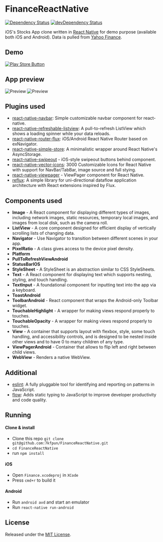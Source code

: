 # FinanceReactNative

[![Dependency Status](https://img.shields.io/david/7kfpun/FinanceReactNative.svg)](https://img.shields.io/david/7kfpun/FinanceReactNative)
[![devDependency Status](https://img.shields.io/david/dev/7kfpun/FinanceReactNative.svg)](https://github.com/7kfpun/FinanceReactNative#info=devDependencies)

iOS's Stocks App clone written in [React Native](https://github.com/facebook/react-native) for demo purpose (available both iOS and Android). Data is pulled from [Yahoo Finance](finance.yahoo.com).

## Demo

[![Play Store Button](https://raw.github.com/7kfpun/FinanceReactNative/master/google-play.png "Google Play Button")](https://play.google.com/store/apps/details?id=com.kfpun.finance)

## App preview

![Preview](https://raw.github.com/7kfpun/FinanceReactNative/master/previewIOS.gif "iOS app preview")
![Preview](https://raw.github.com/7kfpun/FinanceReactNative/master/previewAndroid.gif "Android app preview")

## Plugins used

* [react-native-navbar](https://github.com/Kureev/react-native-navbar): Simple customizable navbar component for react-native.
* [react-native-refreshable-listview](https://github.com/jsdf/react-native-refreshable-listview): A pull-to-refresh ListView which shows a loading spinner while your data reloads.
* [react-native-router-flux](https://github.com/aksonov/react-native-router-flux): iOS/Android React Native Router based on exNavigator.
* [react-native-simple-store](https://github.com/jasonmerino/react-native-simple-store): A minimalistic wrapper around React Native's AsyncStorage.
* [react-native-swipeout](https://github.com/dancormier/react-native-swipeout) - iOS-style swipeout buttons behind component.
* [react-native-vector-icons](https://github.com/oblador/react-native-vector-icons): 3000 Customizable Icons for React Native with support for NavBar/TabBar, image source and full stying.
* [react-native-viewpager](https://github.com/race604/react-native-viewpager) - ViewPager component for React Native.
* [reflux](https://github.com/reflux/refluxjs): A simple library for uni-directional dataflow application architecture with React extensions inspired by Flux.

## Components used

* **Image** - A React component for displaying different types of images, including network images, static resources, temporary local images, and images from local disk, such as the camera roll.
* **ListView** - A core component designed for efficient display of vertically scrolling lists of changing data.
* **Navigator** - Use Navigator to transition between different scenes in your app.
* **PixelRatio** - A class gives access to the device pixel density.
* **Platform**
* **PullToRefreshViewAndroid**
* **StatusBarIOS**
* **StyleSheet** - A StyleSheet is an abstraction similar to CSS StyleSheets.
* **Text** - A React component for displaying text which supports nesting, styling, and touch handling.
* **TextInput** - A foundational component for inputting text into the app via a keyboard.
* **ToastAndroid**
* **ToolbarAndroid** - React component that wraps the Android-only Toolbar widget.
* **TouchableHighlight** - A wrapper for making views respond properly to touches.
* **TouchableOpacity** - A wrapper for making views respond properly to touches.
* **View** - A container that supports layout with flexbox, style, some touch handling, and accessibility controls, and is designed to be nested inside other views and to have 0 to many children of any type.
* **ViewPagerAndroid** - Container that allows to flip left and right between child views.
* **WebView** - Renders a native WebView.

## Additional

* [eslint](https://github.com/eslint/eslint): A fully pluggable tool for identifying and reporting on patterns in JavaScript.
* [flow](https://github.com/facebook/flow): Adds static typing to JavaScript to improve developer productivity and code quality.

## Running

#### Clone & install

* Clone this repo `git clone git@github.com:7kfpun/FinanceReactNative.git`
* `cd FinanceReactNative`
* run `npm install`

#### iOS

* Open `Finance.xcodeproj` in `XCode`
* Press `cmd+r` to build it

#### Android

* Run `android avd` and start an emulator
* Run `react-native run-android`

## License

Released under the [MIT License](http://opensource.org/licenses/MIT).
